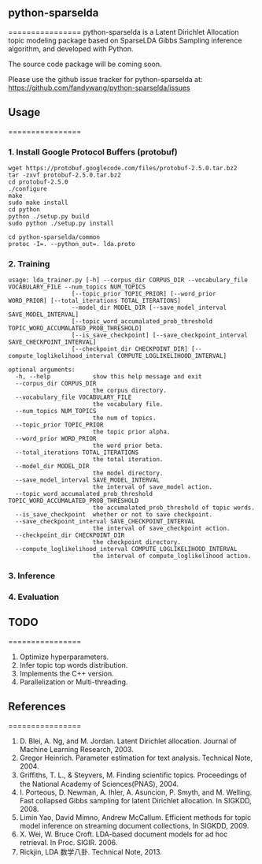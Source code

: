 ## python-sparselda
================
python-sparselda is a Latent Dirichlet Allocation topic modeling package based on SparseLDA Gibbs Sampling inference algorithm, and developed with Python.

The source code package will be coming soon.


Please use the github issue tracker for python-sparselda at:
https://github.com/fandywang/python-sparselda/issues

## Usage
================
### 1. Install Google Protocol Buffers (protobuf)
    wget https://protobuf.googlecode.com/files/protobuf-2.5.0.tar.bz2
    tar -zxvf protobuf-2.5.0.tar.bz2
    cd protobuf-2.5.0
    ./configure
    make
    sudo make install
    cd python
    python ./setup.py build
    sudo python ./setup.py install
    
    cd python-sparselda/common
    protoc -I=. --python_out=. lda.proto

### 2. Training
    usage: lda_trainer.py [-h] --corpus_dir CORPUS_DIR --vocabulary_file VOCABULARY_FILE --num_topics NUM_TOPICS
                      [--topic_prior TOPIC_PRIOR] [--word_prior WORD_PRIOR] [--total_iterations TOTAL_ITERATIONS] 
                      --model_dir MODEL_DIR [--save_model_interval SAVE_MODEL_INTERVAL]
                      [--topic_word_accumalated_prob_threshold TOPIC_WORD_ACCUMALATED_PROB_THRESHOLD]
                      [--is_save_checkpoint] [--save_checkpoint_interval SAVE_CHECKPOINT_INTERVAL]
                      [--checkpoint_dir CHECKPOINT_DIR] [--compute_loglikelihood_interval COMPUTE_LOGLIKELIHOOD_INTERVAL]

    optional arguments:
      -h, --help            show this help message and exit
      --corpus_dir CORPUS_DIR
                            the corpus directory.
      --vocabulary_file VOCABULARY_FILE
                            the vocabulary file.
      --num_topics NUM_TOPICS
                            the num of topics.
      --topic_prior TOPIC_PRIOR
                            the topic prior alpha.
      --word_prior WORD_PRIOR
                            the word prior beta.
      --total_iterations TOTAL_ITERATIONS
                            the total iteration.
      --model_dir MODEL_DIR
                            the model directory.
      --save_model_interval SAVE_MODEL_INTERVAL
                            the interval of save_model action.
      --topic_word_accumalated_prob_threshold TOPIC_WORD_ACCUMALATED_PROB_THRESHOLD
                            the accumalated_prob_threshold of topic words.
      --is_save_checkpoint  whether or not to save checkpoint.
      --save_checkpoint_interval SAVE_CHECKPOINT_INTERVAL
                            the interval of save_checkpoint action.
      --checkpoint_dir CHECKPOINT_DIR
                            the checkpoint directory.
      --compute_loglikelihood_interval COMPUTE_LOGLIKELIHOOD_INTERVAL
                            the interval of compute_loglikelihood action.    
### 3. Inference
### 4. Evaluation

## TODO
================
1. Optimize hyperparameters.
2. Infer topic top words distribution.
3. Implements the C++ version.
4. Parallelization or Multi-threading.
## References
================
1. D. Blei, A. Ng, and M. Jordan. Latent Dirichlet allocation. Journal of Machine Learning Research, 2003.
2. Gregor Heinrich. Parameter estimation for text analysis. Technical Note, 2004.
3. Griﬃths, T. L., & Steyvers, M. Finding scientiﬁc topics. Proceedings of the National Academy of Sciences(PNAS), 2004.
4. I. Porteous, D. Newman, A. Ihler, A. Asuncion, P. Smyth, and M. Welling. Fast collapsed Gibbs sampling for latent Dirichlet allocation. In SIGKDD, 2008.
5. Limin Yao, David Mimno, Andrew McCallum. Efficient methods for topic model inference on streaming document collections, In SIGKDD, 2009.
7. X. Wei, W. Bruce Croft. LDA-based document models for ad hoc retrieval. In Proc. SIGIR. 2006.
8. Rickjin, LDA 数学八卦. Technical Note, 2013.
